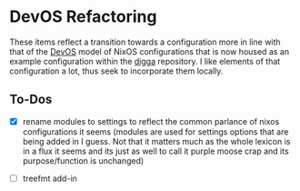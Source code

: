 # DevOS Refactoring 

These items reflect a transition towards a configuration more in line with that of the [DevOS](https://github.com/divnix/digga/tree/main/examples/devos) model of NixOS configurations that is now housed as an example configuration within the [digga](https://github.com/divnix/digga) repository. I like elements of that configuration a lot, thus seek to incorporate them locally. 


## To-Dos
- [x] rename modules to settings to reflect the common parlance of nixos configurations it seems (modules are used for settings options that are being added in I guess. Not that it matters much as the whole lexicon is in a flux it seems and its just as well to call it purple moose crap and its purpose/function is unchanged)

- [ ] treefmt add-in 
